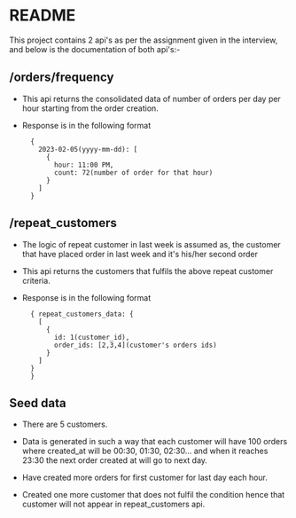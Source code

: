 # README

This project contains 2 api's as per the assignment given in the interview, and below is the documentation of both api's:-

## /orders/frequency

- This api returns the consolidated data of number of orders per day per hour starting from the order creation.

- Response is in the following format
  ```
    {
      2023-02-05(yyyy-mm-dd): [
        {
          hour: 11:00 PM,
          count: 72(number of order for that hour)
        }
      ]
    }
  ```

## /repeat_customers

- The logic of repeat customer in last week is assumed as, the customer that have placed order in last week and it's his/her second order

- This api returns the customers that fulfils the above repeat customer criteria.

- Response is in the following format
  ```
    { repeat_customers_data: {
      [
        {
          id: 1(customer_id),
          order_ids: [2,3,4](customer's orders ids)
        }
      ]
    } 
    }
  ```

## Seed data

- There are 5 customers.

- Data is generated in such a way that each customer will have 100 orders where created_at will be 00:30, 01:30, 02:30... and when it reaches 23:30 the next order created at will go to next day.

- Have created more orders for first customer for last day each hour.

- Created one more customer that does not fulfil the condition hence that customer will not appear in repeat_customers api.

